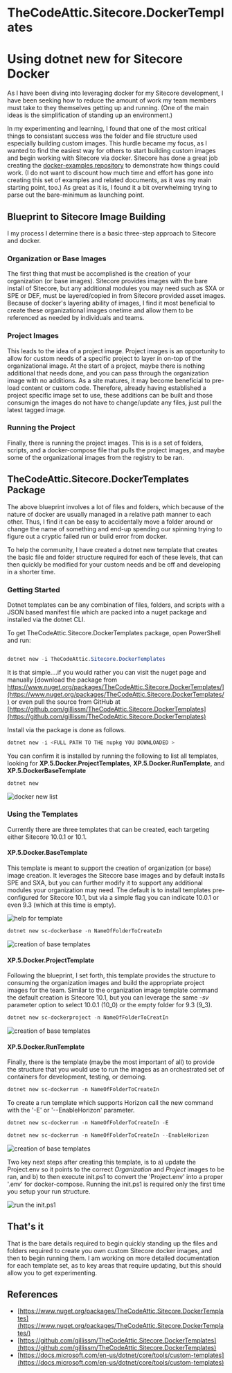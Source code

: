# TheCodeAttic.Sitecore.DockerTemplates

# Using dotnet new for Sitecore Docker

As I have been diving into leveraging docker for my Sitecore development, I have been seeking how to reduce the amount of work my team members must take to they themselves getting up and running. (One of the main ideas is the simplification of standing up an environment.)

In my experimenting and learning, I found that one of the most critical things to consistant success was the folder and file structure used especially building custom images. This hurdle became my focus, as I wanted to find the easiest way for others to start building custom images and begin working with Sitecore via docker. Sitecore has done a great job creating the [docker-examples repository](https://github.com/Sitecore/docker-examples) to demonstrate how things could work. (I do not want to discount how much time and effort has gone into creating this set of examples and related documents, as it was my main starting point, too.) As great as it is, I found it a bit overwhelming trying to parse out the bare-minimum as launching point.

## Blueprint to Sitecore Image Building

I my process I determine there is a basic three-step approach to Sitecore and docker.

### Organization or Base Images

The first thing that must be accomplished is the creation of your organization (or base images). Sitecore provides images with the bare install of Sitecore, but any additional modules you may need such as SXA or SPE or DEF, must be layered/copied in from Sitecore provided asset images. Because of docker's layering ability of images, I find it most beneficial to create these organizational images onetime and allow them to be referenced as needed by individuals and teams.

### Project Images

This leads to the idea of a project image. Project images is an opportunity to allow for custom needs of a specific project to layer in on-top of the organizational image. At the start of a project, maybe there is nothing additional that needs done, and you can pass through the organization image with no additions. As a site matures, it may become beneficial to pre-load content or custom code. Therefore, already having established a project specific image set to use, these additions can be built and those consumign the images do not have to change/update any files, just pull the latest tagged image.

### Running the Project

Finally, there is running the project images. This is is a set of folders, scripts, and a docker-compose file that pulls the project images, and maybe some of the organizational images from the registry to be ran.

## TheCodeAttic.Sitecore.DockerTemplates Package

The above blueprint involves a lot of files and folders, which because of the nature of docker are usually managed in a relative path manner to each other. Thus, I find it can be easy to accidentally move a folder around or change the name of something and end-up spending our spinning trying to figure out a cryptic failed run or build error from docker.

To help the community, I have created a dotnet new template that creates the basic file and folder structure required for each of these levels, that can then quickly be modified for your custom needs and be off and developing in a shorter time.

### Getting Started

Dotnet templates can be any combination of files, folders, and scripts with a JSON based manifest file which are packed into a nuget package and installed via the dotnet CLI.

To get TheCodeAttic.Sitecore.DockerTemplates package, open PowerShell and run:

```powershell

dotnet new -i TheCodeAttic.Sitecore.DockerTemplates

```

It is that simple....if you would rather you can visit the nuget page and manually [download the package from https://www.nuget.org/packages/TheCodeAttic.Sitecore.DockerTemplates/](https://www.nuget.org/packages/TheCodeAttic.Sitecore.DockerTemplates/) or even pull the source from GitHub at [https://github.com/gillissm/TheCodeAttic.Sitecore.DockerTemplates](https://github.com/gillissm/TheCodeAttic.Sitecore.DockerTemplates)

Install via the package is done as follows.

```powershell
dotnet new -i <FULL PATH TO THE nupkg YOU DOWNLOADED >
```

You can confirm it is installed by running the following to list all templates, looking for **XP.5.Docker.ProjectTemplates**, **XP.5.Docker.RunTemplate**, and **XP.5.DockerBaseTemplate**

```powershell
dotnet new
```

![docker new list](dockertemplate-1.png)

### Using the Templates

Currently there are three templates that can be created, each targeting either Sitecore 10.0.1 or 10.1.

#### XP.5.Docker.BaseTemplate

This template is meant to support the creation of organization (or base) image creation. It leverages the Sitecore base images and by default installs SPE and SXA, but you can further modify it to support any additional modules your organization may need. The default is to install templates pre-configured for Sitecore 10.1, but via a simple flag you can indicate 10.0.1 or even 9.3 (which at this time is empty).

![help for template](dockertemplate-3.png)

```powershell
dotnet new sc-dockerbase -n NameOfFolderToCreateIn
```

![creation of base templates](dockertemplate-2.png)

#### XP.5.Docker.ProjectTemplate

Following the blueprint, I set forth, this template provides the structure to consuming the organization images and build the appropriate project images for the team. Similar to the organization image template command the default creation is Sitecore 10.1, but you can leverage the same _-sv_ parameter option to select 10.0.1 (10_0) or the empty folder for 9.3 (9_3).

```powershell
dotnet new sc-dockerproject -n NameOfFolderToCreatIn
```

![creation of base templates](dockertemplate-4.png)

#### XP.5.Docker.RunTemplate

Finally, there is the template (maybe the most important of all) to provide the structure that you would use to run the images as an orchestrated set of containers for development, testing, or demoing.

```powershell
dotnet new sc-dockerrun -n NameOfFolderToCreateIn
```

To create a run template which supports Horizon call the new command with the '-E' or '--EnableHorizon' parameter.

```powershell
dotnet new sc-dockerrun -n NameOfFolderToCreateIn -E

dotnet new sc-dockerrun -n NameOfFolderToCreateIn --EnableHorizon
```

![creation of base templates](dockertemplate-5.png)

Two key next steps after creating this template, is to a) update the Project.env so it points to the correct _Organization_ and _Project_ images to be ran, and b) to then execute init.ps1 to convert the 'Project.env' into a proper '.env' for docker-compose. Running the init.ps1 is required only the first time you setup your run structure.

![run the init.ps1](dockertemplate-6.png)

## That's it

That is the bare details required to begin quickly standing up the files and folders required to create you own custom Sitecore docker images, and then to begin running them. I am working on more detailed documentation for each template set, as to key areas that require updating, but this should allow you to get experimenting.

## References

* [https://www.nuget.org/packages/TheCodeAttic.Sitecore.DockerTemplates](https://www.nuget.org/packages/TheCodeAttic.Sitecore.DockerTemplates/)
* [https://github.com/gillissm/TheCodeAttic.Sitecore.DockerTemplates](https://github.com/gillissm/TheCodeAttic.Sitecore.DockerTemplates)
* [https://docs.microsoft.com/en-us/dotnet/core/tools/custom-templates](https://docs.microsoft.com/en-us/dotnet/core/tools/custom-templates)

